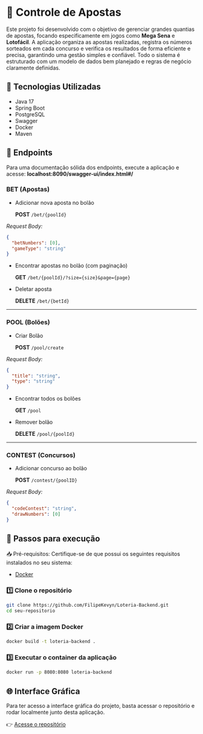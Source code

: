 # 🎰 Controle de Apostas

Este projeto foi desenvolvido com o objetivo de gerenciar grandes quantias de apostas, focando especificamente em jogos como **Mega Sena** e **Lotofácil**. A aplicação organiza as apostas realizadas, registra os números sorteados em cada concurso e verifica os resultados de forma eficiente e precisa, garantindo uma gestão simples e confiável. Todo o sistema é estruturado com um modelo de dados bem planejado e regras de negócio claramente definidas.

## 🚀 Tecnologias Utilizadas

- Java 17
- Spring Boot
- PostgreSQL
- Swagger
- Docker
- Maven

## 📌 Endpoints
Para uma documentação sólida dos endpoints, execute a aplicação e acesse:
**localhost:8090/swagger-ui/index.html#/**
### BET (Apostas)

- Adicionar nova aposta no bolão
  
  **POST** `/bet/{poolId}`

_Request Body:_
```json
{
  "betNumbers": [0],
  "gameType": "string"
}
```

- Encontrar apostas no bolão (com paginação)
  
  **GET** `/bet/{poolId}/?size={size}&page={page}`

- Deletar aposta

  **DELETE** `/bet/{betId}`

---

### POOL (Bolões)

- Criar Bolão

  **POST** `/pool/create`

_Request Body:_
```json
{
  "title": "string",
  "type": "string"
}
```

- Encontrar todos os bolões

  **GET** `/pool`

- Remover bolão

  **DELETE** `/pool/{poolId}`

---

### CONTEST (Concursos)

- Adicionar concurso ao bolão
  
  **POST** `/contest/{poolID}`

_Request Body:_
```json
{
  "codeContest": "string",
  "drawNumbers": [0]
}
```
## 🚀 Passos para execução  
📥 Pré-requisitos:
Certifique-se de que possui os seguintes requisitos instalados no seu sistema:

- [Docker](https://www.docker.com/get-started)  

### 1️⃣ Clone o repositório  
```sh
git clone https://github.com/FilipeKevyn/Loteria-Backend.git
cd seu-repositorio
```

### 2️⃣ Criar a imagem Docker  
```sh
docker build -t loteria-backend .
```

### 3️⃣ Executar o container da aplicação  
```sh
docker run -p 8080:8080 loteria-backend
```

## 🌐 Interface Gráfica

Para ter acesso a interface gráfica do projeto, basta acessar o repositório e rodar localmente junto desta aplicação.

👉 [Acesse o repositório](https://github.com/Thoomaz/loteria-frontend)
